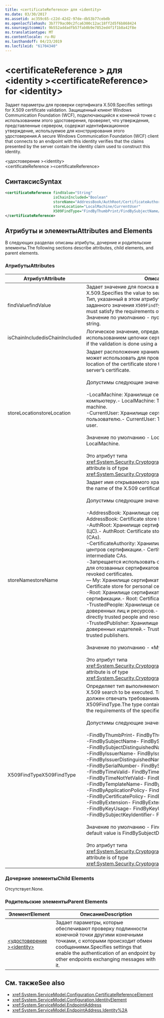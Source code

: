 ```yaml
---
title: <certificateReference> для <identity>
ms.date: 03/30/2017
ms.assetid: ac359c65-c22d-42d2-97de-db53b77cebdb
ms.openlocfilehash: 3b7779ac00c2fca6300c12ac18ff2d5f6b868424
ms.sourcegitcommit: 9b552addadfb57fab0b9e7852ed4f1f1b8a42f8e
ms.translationtype: MT
ms.contentlocale: ru-RU
ms.lasthandoff: 04/23/2019
ms.locfileid: "61704340"
---
```

# <a name="certificatereference-for-identity"></a><span data-ttu-id="fb6a9-102">\<certificateReference > для \<identity ></span><span class="sxs-lookup"><span data-stu-id="fb6a9-102">\<certificateReference> for \<identity></span></span>
<span data-ttu-id="fb6a9-103">Задает параметры для проверки сертификата X.509.</span><span class="sxs-lookup"><span data-stu-id="fb6a9-103">Specifies settings for X.509 certificate validation.</span></span> <span data-ttu-id="fb6a9-104">Защищенный клиент Windows Communication Foundation (WCF), подключающийся к конечной точке с использованием этого удостоверения, проверяет, что утверждения, представленные сервером, содержат идентификационное утверждение, используемое для конструирования этого удостоверения.</span><span class="sxs-lookup"><span data-stu-id="fb6a9-104">A secure Windows Communication Foundation (WCF) client that connects to an endpoint with this identity verifies that the claims presented by the server contain the identity claim used to construct this identity.</span></span>  
  
 <span data-ttu-id="fb6a9-105">\<удостоверение ></span><span class="sxs-lookup"><span data-stu-id="fb6a9-105">\<identity></span></span>  
<span data-ttu-id="fb6a9-106">\<certificateReference ></span><span class="sxs-lookup"><span data-stu-id="fb6a9-106">\<certificateReference></span></span>  
  
## <a name="syntax"></a><span data-ttu-id="fb6a9-107">Синтаксис</span><span class="sxs-lookup"><span data-stu-id="fb6a9-107">Syntax</span></span>  
  
```xml  
<certificateReference findValue="String"
                      isChainIncluded="Boolean"
                      storeName="AddressBook/AuthRoot/CertificateAuthority/Disallowed/My/Root/TrustedPeople/TrustedPublisher"
                      storeLocation="LocalMachine/CurrentUser"
                      X509FindType="FindByThumbPrint/FindBySubjectName/FindBySubjectDistinguishedName/FindByIssuerName/FindByIssuerDistinguishedName/FindBySerialNumber/FindByTimeValid/FindByTimeNotYetValid/FindByTemplateName/FindByApplicationPolicy/FindByCertificatePolicy/FindByExtension/FindByKeyUsage/FindBySubjectKeyIdentifier">
</certificateReference>
```  
  
## <a name="attributes-and-elements"></a><span data-ttu-id="fb6a9-108">Атрибуты и элементы</span><span class="sxs-lookup"><span data-stu-id="fb6a9-108">Attributes and Elements</span></span>  
 <span data-ttu-id="fb6a9-109">В следующих разделах описаны атрибуты, дочерние и родительские элементы.</span><span class="sxs-lookup"><span data-stu-id="fb6a9-109">The following sections describe attributes, child elements, and parent elements.</span></span>  
  
### <a name="attributes"></a><span data-ttu-id="fb6a9-110">Атрибуты</span><span class="sxs-lookup"><span data-stu-id="fb6a9-110">Attributes</span></span>  
  
|<span data-ttu-id="fb6a9-111">Атрибут</span><span class="sxs-lookup"><span data-stu-id="fb6a9-111">Attribute</span></span>|<span data-ttu-id="fb6a9-112">Описание</span><span class="sxs-lookup"><span data-stu-id="fb6a9-112">Description</span></span>|  
|---------------|-----------------|  
|<span data-ttu-id="fb6a9-113">findValue</span><span class="sxs-lookup"><span data-stu-id="fb6a9-113">findValue</span></span>|<span data-ttu-id="fb6a9-114">Задает значение для поиска в хранилище сертификатов X.509.</span><span class="sxs-lookup"><span data-stu-id="fb6a9-114">Specifies the value to search for in the X.509 certificate store.</span></span> <span data-ttu-id="fb6a9-115">Тип, указанный в этом атрибуте, должен отвечать требованиям заданного значения `X509FindType`.</span><span class="sxs-lookup"><span data-stu-id="fb6a9-115">The type contained in this attribute must satisfy the requirements of the specified `X509FindType` value.</span></span> <span data-ttu-id="fb6a9-116">Значение по умолчанию - пустая строка.</span><span class="sxs-lookup"><span data-stu-id="fb6a9-116">The default is an empty string.</span></span>|  
|<span data-ttu-id="fb6a9-117">isChainIncluded</span><span class="sxs-lookup"><span data-stu-id="fb6a9-117">isChainIncluded</span></span>|<span data-ttu-id="fb6a9-118">Логическое значение, определяющее, выполнена ли проверка с использованием цепочки сертификатов.</span><span class="sxs-lookup"><span data-stu-id="fb6a9-118">A Boolean value that specifies if the validation is done using a certificate chain.</span></span>|  
|<span data-ttu-id="fb6a9-119">storeLocation</span><span class="sxs-lookup"><span data-stu-id="fb6a9-119">storeLocation</span></span>|<span data-ttu-id="fb6a9-120">Задает расположение хранилища сертификатов, которое клиент может использовать для проверки сертификата сервера.</span><span class="sxs-lookup"><span data-stu-id="fb6a9-120">Specifies the location of the certificate store that the client can use to validate the server’s certificate.</span></span><br /><br /> <span data-ttu-id="fb6a9-121">Допустимы следующие значения:</span><span class="sxs-lookup"><span data-stu-id="fb6a9-121">Valid values include the following:</span></span><br /><br /> <span data-ttu-id="fb6a9-122">-LocalMachine: Хранилище сертификатов, назначенное локальному компьютеру.</span><span class="sxs-lookup"><span data-stu-id="fb6a9-122">-   LocalMachine: The cert store assigned to the local machine.</span></span><br /><span data-ttu-id="fb6a9-123">-CurrentUser: Хранилище сертификатов, назначенное текущему пользователю.</span><span class="sxs-lookup"><span data-stu-id="fb6a9-123">-   CurrentUser: The cert store assigned to the current user.</span></span><br /><br /> <span data-ttu-id="fb6a9-124">Значение по умолчанию - LocalMachine.</span><span class="sxs-lookup"><span data-stu-id="fb6a9-124">The default value is LocalMachine.</span></span><br /><br /> <span data-ttu-id="fb6a9-125">Это атрибут типа <xref:System.Security.Cryptography.X509Certificates.StoreLocation>.</span><span class="sxs-lookup"><span data-stu-id="fb6a9-125">This attribute is of type <xref:System.Security.Cryptography.X509Certificates.StoreLocation>.</span></span>|  
|<span data-ttu-id="fb6a9-126">storeName</span><span class="sxs-lookup"><span data-stu-id="fb6a9-126">storeName</span></span>|<span data-ttu-id="fb6a9-127">Задает имя открываемого хранилища сертификатов X.509.</span><span class="sxs-lookup"><span data-stu-id="fb6a9-127">Specifies the name of the X.509 certificate store to open.</span></span><br /><br /> <span data-ttu-id="fb6a9-128">Допустимы следующие значения:</span><span class="sxs-lookup"><span data-stu-id="fb6a9-128">Valid values include the following:</span></span><br /><br /> <span data-ttu-id="fb6a9-129">-AddressBook: Хранилище сертификатов для других пользователей.</span><span class="sxs-lookup"><span data-stu-id="fb6a9-129">-   AddressBook: Certificate store for other users.</span></span><br /><span data-ttu-id="fb6a9-130">-AuthRoot: Хранилище сертификатов для сторонних сертификации (ЦС).</span><span class="sxs-lookup"><span data-stu-id="fb6a9-130">-   AuthRoot: Certificate store for third-party certification authorities (CAs).</span></span><br /><span data-ttu-id="fb6a9-131">-CertificateAuthority: Хранилище сертификатов для промежуточных центров сертификации.</span><span class="sxs-lookup"><span data-stu-id="fb6a9-131">-   CertificateAuthority: Certificate store for intermediate CAs.</span></span><br /><span data-ttu-id="fb6a9-132">-Запрещается использовать следующее: Хранилище сертификатов для отозванных сертификатов.</span><span class="sxs-lookup"><span data-stu-id="fb6a9-132">-   Disallowed: Certificate store for revoked certificates.</span></span><br /><span data-ttu-id="fb6a9-133">— My: Хранилище сертификатов для личных сертификатов.</span><span class="sxs-lookup"><span data-stu-id="fb6a9-133">-   My: Certificate store for personal certificates.</span></span><br /><span data-ttu-id="fb6a9-134">-Root: Хранилище сертификатов для доверенных корневых центров сертификации.</span><span class="sxs-lookup"><span data-stu-id="fb6a9-134">-   Root: Certificate store for trusted root CAs.</span></span><br /><span data-ttu-id="fb6a9-135">-TrustedPeople: Хранилище сертификатов для непосредственно доверенных лиц и ресурсов.</span><span class="sxs-lookup"><span data-stu-id="fb6a9-135">-   TrustedPeople: Certificate store for directly trusted people and resources.</span></span><br /><span data-ttu-id="fb6a9-136">-TrustedPublisher: Хранилище сертификатов для непосредственно доверенных издателей.</span><span class="sxs-lookup"><span data-stu-id="fb6a9-136">-   TrustedPublisher: Certificate store for directly trusted publishers.</span></span><br /><br /> <span data-ttu-id="fb6a9-137">Значение по умолчанию - «My».</span><span class="sxs-lookup"><span data-stu-id="fb6a9-137">The default value is My.</span></span><br /><br /> <span data-ttu-id="fb6a9-138">Это атрибут типа <xref:System.Security.Cryptography.X509Certificates.StoreName>.</span><span class="sxs-lookup"><span data-stu-id="fb6a9-138">This attribute is of type <xref:System.Security.Cryptography.X509Certificates.StoreName>.</span></span>|  
|<span data-ttu-id="fb6a9-139">X509FindType</span><span class="sxs-lookup"><span data-stu-id="fb6a9-139">X509FindType</span></span>|<span data-ttu-id="fb6a9-140">Определяет тип выполняемого поиска X.509.</span><span class="sxs-lookup"><span data-stu-id="fb6a9-140">Specifies the type of X.509 search to be executed.</span></span> <span data-ttu-id="fb6a9-141">Тип, указанный в атрибуте `findValue`, должен отвечать требованиям заданного значения X509FindType.</span><span class="sxs-lookup"><span data-stu-id="fb6a9-141">The type contained in the `findValue` attribute must satisfy the requirements of the specified X509FindType.</span></span><br /><br /> <span data-ttu-id="fb6a9-142">Допустимы следующие значения:</span><span class="sxs-lookup"><span data-stu-id="fb6a9-142">Valid values include the following:</span></span><br /><br /> <span data-ttu-id="fb6a9-143">-FindByThumbPrint</span><span class="sxs-lookup"><span data-stu-id="fb6a9-143">-   FindByThumbPrint</span></span><br /><span data-ttu-id="fb6a9-144">-FindBySubjectName</span><span class="sxs-lookup"><span data-stu-id="fb6a9-144">-   FindBySubjectName</span></span><br /><span data-ttu-id="fb6a9-145">-FindBySubjectDistinguishedName</span><span class="sxs-lookup"><span data-stu-id="fb6a9-145">-   FindBySubjectDistinguishedName</span></span><br /><span data-ttu-id="fb6a9-146">-FindByIssuerName</span><span class="sxs-lookup"><span data-stu-id="fb6a9-146">-   FindByIssuerName</span></span><br /><span data-ttu-id="fb6a9-147">-FindByIssuerDistinguishedName</span><span class="sxs-lookup"><span data-stu-id="fb6a9-147">-   FindByIssuerDistinguishedName</span></span><br /><span data-ttu-id="fb6a9-148">-FindBySerialNumber</span><span class="sxs-lookup"><span data-stu-id="fb6a9-148">-   FindBySerialNumber</span></span><br /><span data-ttu-id="fb6a9-149">-FindByTimeValid</span><span class="sxs-lookup"><span data-stu-id="fb6a9-149">-   FindByTimeValid</span></span><br /><span data-ttu-id="fb6a9-150">-FindByTimeNotYetValid</span><span class="sxs-lookup"><span data-stu-id="fb6a9-150">-   FindByTimeNotYetValid</span></span><br /><span data-ttu-id="fb6a9-151">-FindByTemplateName</span><span class="sxs-lookup"><span data-stu-id="fb6a9-151">-   FindByTemplateName</span></span><br /><span data-ttu-id="fb6a9-152">-FindByApplicationPolicy</span><span class="sxs-lookup"><span data-stu-id="fb6a9-152">-   FindByApplicationPolicy</span></span><br /><span data-ttu-id="fb6a9-153">-FindByCertificatePolicy</span><span class="sxs-lookup"><span data-stu-id="fb6a9-153">-   FindByCertificatePolicy</span></span><br /><span data-ttu-id="fb6a9-154">-FindByExtension</span><span class="sxs-lookup"><span data-stu-id="fb6a9-154">-   FindByExtension</span></span><br /><span data-ttu-id="fb6a9-155">-FindByKeyUsage</span><span class="sxs-lookup"><span data-stu-id="fb6a9-155">-   FindByKeyUsage</span></span><br /><span data-ttu-id="fb6a9-156">-FindBySubjectKeyIdentifier</span><span class="sxs-lookup"><span data-stu-id="fb6a9-156">-   FindBySubjectKeyIdentifier</span></span><br /><br /> <span data-ttu-id="fb6a9-157">Значение по умолчанию - FindBySubjectDistinguishedName.</span><span class="sxs-lookup"><span data-stu-id="fb6a9-157">The default value is FindBySubjectDistinguishedName.</span></span><br /><br /> <span data-ttu-id="fb6a9-158">Это атрибут типа <xref:System.Security.Cryptography.X509Certificates.X509FindType>.</span><span class="sxs-lookup"><span data-stu-id="fb6a9-158">This attribute is of type <xref:System.Security.Cryptography.X509Certificates.X509FindType>.</span></span>|  
  
### <a name="child-elements"></a><span data-ttu-id="fb6a9-159">Дочерние элементы</span><span class="sxs-lookup"><span data-stu-id="fb6a9-159">Child Elements</span></span>  
 <span data-ttu-id="fb6a9-160">Отсутствует.</span><span class="sxs-lookup"><span data-stu-id="fb6a9-160">None.</span></span>  
  
### <a name="parent-elements"></a><span data-ttu-id="fb6a9-161">Родительские элементы</span><span class="sxs-lookup"><span data-stu-id="fb6a9-161">Parent Elements</span></span>  
  
|<span data-ttu-id="fb6a9-162">Элемент</span><span class="sxs-lookup"><span data-stu-id="fb6a9-162">Element</span></span>|<span data-ttu-id="fb6a9-163">Описание</span><span class="sxs-lookup"><span data-stu-id="fb6a9-163">Description</span></span>|  
|-------------|-----------------|  
|[<span data-ttu-id="fb6a9-164">\<удостоверение ></span><span class="sxs-lookup"><span data-stu-id="fb6a9-164">\<identity></span></span>](../../../../../docs/framework/configure-apps/file-schema/wcf/identity.md)|<span data-ttu-id="fb6a9-165">Задает параметры, которые обеспечивают проверку подлинности конечной точки другими конечными точками, с которыми происходит обмен сообщениями.</span><span class="sxs-lookup"><span data-stu-id="fb6a9-165">Specifies settings that enable the authentication of an endpoint by other endpoints exchanging messages with it.</span></span>|  
  
## <a name="see-also"></a><span data-ttu-id="fb6a9-166">См. также</span><span class="sxs-lookup"><span data-stu-id="fb6a9-166">See also</span></span>

- <xref:System.ServiceModel.Configuration.CertificateReferenceElement>
- <xref:System.ServiceModel.Configuration.IdentityElement>
- <xref:System.ServiceModel.EndpointAddress>
- <xref:System.ServiceModel.EndpointAddress.Identity%2A>
